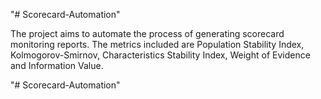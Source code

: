 "# Scorecard-Automation" 

The project aims to automate the process of generating scorecard monitoring reports. The metrics included are Population Stability Index, Kolmogorov-Smirnov, Characteristics Stability Index, Weight of Evidence and Information Value.

"# Scorecard-Automation" 

